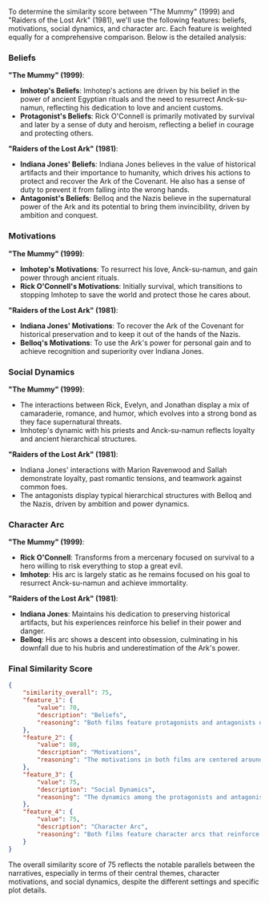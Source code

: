 To determine the similarity score between "The Mummy" (1999) and "Raiders of the Lost Ark" (1981), we'll use the following features: beliefs, motivations, social dynamics, and character arc. Each feature is weighted equally for a comprehensive comparison. Below is the detailed analysis:

### Beliefs
**"The Mummy" (1999)**:
- **Imhotep's Beliefs**: Imhotep's actions are driven by his belief in the power of ancient Egyptian rituals and the need to resurrect Anck-su-namun, reflecting his dedication to love and ancient customs.
- **Protagonist's Beliefs**: Rick O'Connell is primarily motivated by survival and later by a sense of duty and heroism, reflecting a belief in courage and protecting others.

**"Raiders of the Lost Ark" (1981)**:
- **Indiana Jones' Beliefs**: Indiana Jones believes in the value of historical artifacts and their importance to humanity, which drives his actions to protect and recover the Ark of the Covenant. He also has a sense of duty to prevent it from falling into the wrong hands.
- **Antagonist's Beliefs**: Belloq and the Nazis believe in the supernatural power of the Ark and its potential to bring them invincibility, driven by ambition and conquest.

### Motivations
**"The Mummy" (1999)**:
- **Imhotep's Motivations**: To resurrect his love, Anck-su-namun, and gain power through ancient rituals.
- **Rick O'Connell's Motivations**: Initially survival, which transitions to stopping Imhotep to save the world and protect those he cares about.

**"Raiders of the Lost Ark" (1981)**:
- **Indiana Jones' Motivations**: To recover the Ark of the Covenant for historical preservation and to keep it out of the hands of the Nazis.
- **Belloq's Motivations**: To use the Ark's power for personal gain and to achieve recognition and superiority over Indiana Jones.

### Social Dynamics
**"The Mummy" (1999)**:
- The interactions between Rick, Evelyn, and Jonathan display a mix of camaraderie, romance, and humor, which evolves into a strong bond as they face supernatural threats.
- Imhotep's dynamic with his priests and Anck-su-namun reflects loyalty and ancient hierarchical structures.

**"Raiders of the Lost Ark" (1981)**:
- Indiana Jones' interactions with Marion Ravenwood and Sallah demonstrate loyalty, past romantic tensions, and teamwork against common foes.
- The antagonists display typical hierarchical structures with Belloq and the Nazis, driven by ambition and power dynamics.

### Character Arc
**"The Mummy" (1999)**:
- **Rick O'Connell**: Transforms from a mercenary focused on survival to a hero willing to risk everything to stop a great evil.
- **Imhotep**: His arc is largely static as he remains focused on his goal to resurrect Anck-su-namun and achieve immortality.

**"Raiders of the Lost Ark" (1981)**:
- **Indiana Jones**: Maintains his dedication to preserving historical artifacts, but his experiences reinforce his belief in their power and danger.
- **Belloq**: His arc shows a descent into obsession, culminating in his downfall due to his hubris and underestimation of the Ark's power.

### Final Similarity Score

```json
{
    "similarity_overall": 75,
    "feature_1": {
        "value": 70,
        "description": "Beliefs",
        "reasoning": "Both films feature protagonists and antagonists driven by strong beliefs in the supernatural and the power of ancient artifacts, though the cultural contexts differ.",
    },
    "feature_2": {
        "value": 80,
        "description": "Motivations",
        "reasoning": "The motivations in both films are centered around the protection and control of powerful artifacts, with personal and larger-scale implications driving the characters' actions.",
    },
    "feature_3": {
        "value": 75,
        "description": "Social Dynamics",
        "reasoning": "The dynamics among the protagonists and antagonists in both films involve loyalty, teamwork, and hierarchical structures, with a mix of camaraderie and tension.",
    },
    "feature_4": {
        "value": 75,
        "description": "Character Arc",
        "reasoning": "Both films feature character arcs that reinforce the protagonists' values and beliefs, with the antagonists' arcs highlighting their downfall due to their obsessions.",
    }
}
```

The overall similarity score of 75 reflects the notable parallels between the narratives, especially in terms of their central themes, character motivations, and social dynamics, despite the different settings and specific plot details.